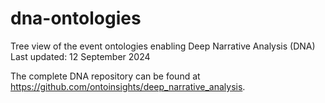 # dna-ontologies
Tree view of the event ontologies enabling Deep Narrative Analysis (DNA)
Last updated: 12 September 2024

The complete DNA repository can be found at https://github.com/ontoinsights/deep_narrative_analysis.

